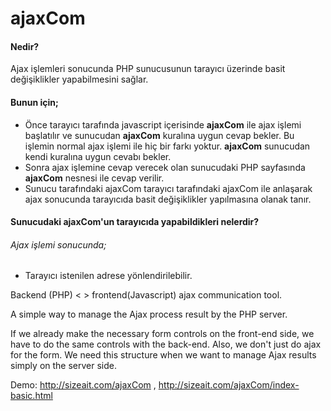 # ajaxCom

#### Nedir?
Ajax işlemleri sonucunda PHP sunucusunun tarayıcı üzerinde basit değişiklikler yapabilmesini sağlar.

#### Bunun için;
* Önce tarayıcı tarafında javascript içerisinde **ajaxCom** ile ajax işlemi başlatılır ve sunucudan **ajaxCom** kuralına uygun cevap bekler. Bu işlemin normal ajax işlemi ile hiç bir farkı yoktur. **ajaxCom** sunucudan kendi kuralına uygun cevabı bekler.
* Sonra ajax işlemine cevap verecek olan sunucudaki PHP sayfasında **ajaxCom** nesnesi ile cevap verilir.
* Sunucu tarafındaki ajaxCom tarayıcı tarafındaki ajaxCom ile anlaşarak ajax sonucunda tarayıcıda basit değişiklikler yapılmasına olanak tanır.

#### Sunucudaki ajaxCom'un tarayıcıda yapabildikleri nelerdir?
###### Ajax işlemi sonucunda; 
* Tarayıcı istenilen adrese yönlendirilebilir.

Backend (PHP) < > frontend(Javascript) ajax communication tool.

A simple way to manage the Ajax process result by the PHP server.

If we already make the necessary form controls on the front-end side, we have to do the same controls with the back-end. Also, we don't just do ajax for the form. We need this structure when we want to manage Ajax results simply on the server side.

Demo: http://sizeait.com/ajaxCom , http://sizeait.com/ajaxCom/index-basic.html

